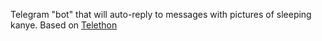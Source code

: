 Telegram "bot" that will auto-reply to messages with pictures of sleeping kanye. Based on [Telethon]









[Telethon]: https://github.com/LonamiWebs/Telethon
